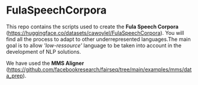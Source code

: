 # FulaSpeechCorpora
This repo contains the scripts used to create the **Fula Speech Corpora** (https://huggingface.co/datasets/cawoylel/FulaSpeechCorpora). You will find all the process to adapt to other underrepresented languages.The main goal is to allow *'low-ressource'* language to be taken into account in the development of NLP solutions. 

We have used the **MMS Aligner** (https://github.com/facebookresearch/fairseq/tree/main/examples/mms/data_prep). 

